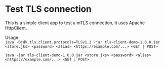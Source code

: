 


# Test TLS connection
This is a simple client app to test a mTLS connection, it uses Apache HttpClient.

Usage: </br>
`java -Djdk.tls.client.protocols=TLSv1.2 -jar tls-client-demo-1.0.0.jar <store.jks> <password> <alias> <https://example.com/...> <GET | POST>`

`java -jar tls-client-demo-1.0.0.jar <store.jks> <password> <alias> <https://example.com/...> <GET | POST>`
